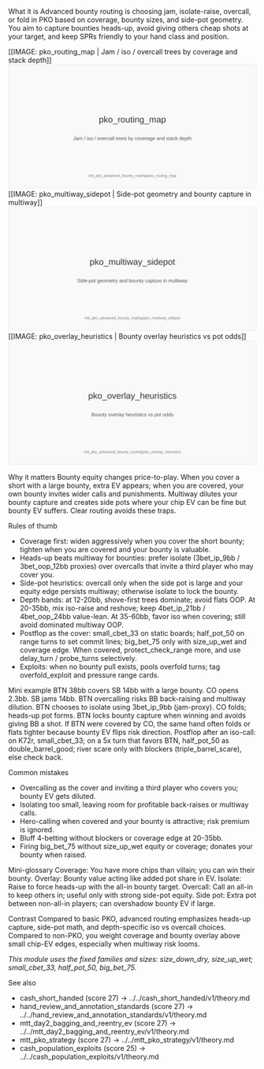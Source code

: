 What it is
Advanced bounty routing is choosing jam, isolate-raise, overcall, or fold in PKO based on coverage, bounty sizes, and side-pot geometry. You aim to capture bounties heads-up, avoid giving others cheap shots at your target, and keep SPRs friendly to your hand class and position.

[[IMAGE: pko_routing_map | Jam / iso / overcall trees by coverage and stack depth]]
![Jam / iso / overcall trees by coverage and stack depth](images/pko_routing_map.svg)
[[IMAGE: pko_multiway_sidepot | Side-pot geometry and bounty capture in multiway]]
![Side-pot geometry and bounty capture in multiway](images/pko_multiway_sidepot.svg)
[[IMAGE: pko_overlay_heuristics | Bounty overlay heuristics vs pot odds]]
![Bounty overlay heuristics vs pot odds](images/pko_overlay_heuristics.svg)

Why it matters
Bounty equity changes price-to-play. When you cover a short with a large bounty, extra EV appears; when you are covered, your own bounty invites wider calls and punishments. Multiway dilutes your bounty capture and creates side pots where your chip EV can be fine but bounty EV suffers. Clear routing avoids these traps.

Rules of thumb
- Coverage first: widen aggressively when you cover the short bounty; tighten when you are covered and your bounty is valuable.
- Heads-up beats multiway for bounties: prefer isolate (3bet_ip_9bb / 3bet_oop_12bb proxies) over overcalls that invite a third player who may cover you.
- Side-pot heuristics: overcall only when the side pot is large and your equity edge persists multiway; otherwise isolate to lock the bounty.
- Depth bands: at 12-20bb, shove-first trees dominate; avoid flats OOP. At 20-35bb, mix iso-raise and reshove; keep 4bet_ip_21bb / 4bet_oop_24bb value-lean. At 35-60bb, favor iso when covering; still avoid dominated multiway OOP.
- Postflop as the cover: small_cbet_33 on static boards; half_pot_50 on range turns to set commit lines; big_bet_75 only with size_up_wet and coverage edge. When covered, protect_check_range more, and use delay_turn / probe_turns selectively.
- Exploits: when no bounty pull exists, pools overfold turns; tag overfold_exploit and pressure range cards.

Mini example
BTN 38bb covers SB 14bb with a large bounty. CO opens 2.3bb. SB jams 14bb. BTN overcalling risks BB back-raising and multiway dilution. BTN chooses to isolate using 3bet_ip_9bb (jam-proxy). CO folds; heads-up pot forms. BTN locks bounty capture when winning and avoids giving BB a shot. If BTN were covered by CO, the same hand often folds or flats tighter because bounty EV flips risk direction. Postflop after an iso-call: on K72r, small_cbet_33; on a 5x turn that favors BTN, half_pot_50 as double_barrel_good; river scare only with blockers (triple_barrel_scare), else check back.

Common mistakes
- Overcalling as the cover and inviting a third player who covers you; bounty EV gets diluted.
- Isolating too small, leaving room for profitable back-raises or multiway calls.
- Hero-calling when covered and your bounty is attractive; risk premium is ignored.
- Bluff 4-betting without blockers or coverage edge at 20-35bb.
- Firing big_bet_75 without size_up_wet equity or coverage; donates your bounty when raised.

Mini-glossary
Coverage: You have more chips than villain; you can win their bounty.
Overlay: Bounty value acting like added pot share in EV.
Isolate: Raise to force heads-up with the all-in bounty target.
Overcall: Call an all-in to keep others in; useful only with strong side-pot equity.
Side pot: Extra pot between non-all-in players; can overshadow bounty EV if large.

Contrast
Compared to basic PKO, advanced routing emphasizes heads-up capture, side-pot math, and depth-specific iso vs overcall choices. Compared to non-PKO, you weight coverage and bounty overlay above small chip-EV edges, especially when multiway risk looms.

_This module uses the fixed families and sizes: size_down_dry, size_up_wet; small_cbet_33, half_pot_50, big_bet_75._

See also
- cash_short_handed (score 27) -> ../../cash_short_handed/v1/theory.md
- hand_review_and_annotation_standards (score 27) -> ../../hand_review_and_annotation_standards/v1/theory.md
- mtt_day2_bagging_and_reentry_ev (score 27) -> ../../mtt_day2_bagging_and_reentry_ev/v1/theory.md
- mtt_pko_strategy (score 27) -> ../../mtt_pko_strategy/v1/theory.md
- cash_population_exploits (score 25) -> ../../cash_population_exploits/v1/theory.md